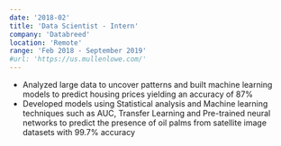 ```yaml
---
date: '2018-02'
title: 'Data Scientist - Intern'
company: 'Databreed'
location: 'Remote'
range: 'Feb 2018 - September 2019'
#url: 'https://us.mullenlowe.com/'
---
```


- Analyzed large data to uncover patterns and built machine learning models to predict housing prices yielding an accuracy of 87%
- Developed models using Statistical analysis and Machine learning techniques such as AUC, Transfer Learning and Pre-trained neural networks to predict the presence of oil palms from satellite image datasets with 99.7% accuracy